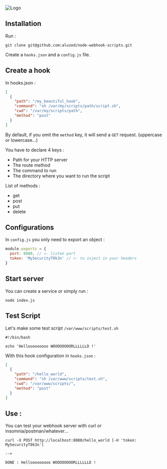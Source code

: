 ![Logo](https://github.com/aluzed/node-webhook-scripts/raw/master/src/logo.png "Node Webhook Scripts")

## Installation 

Run : 

```
git clone git@github.com:aluzed/node-webhook-scripts.git
```

Create a `hooks.json` and a `config.js` file.

## Create a hook 

In hooks.json : 

```json
[
  {
    "path": "/my_beautiful_hook",
    "command": "sh /var/my/scripts/path/script.sh", 
    "cwd": "/var/my/scripts/path",
    "method": "post"
  }
]
```

By default, if you omit the `method` key, it will send a `GET` request. (uppercase or lowercase...)

You have to declare 4 keys : 
* Path for your HTTP server
* The route method
* The command to run
* The directory where you want to run the script

List of methods : 
* get
* post
* put 
* delete

## Configurations

In `config.js` you only need to export an object : 

```javascript
module.exports = {
  port: 8080, // <- listen port
  token: 'MySecurityT0k3n' // <- to inject in your headers
}
```

## Start server

You can create a service or simply run :

```
node index.js
```

## Test Script

Let's make some test script `/var/www/scripts/test.sh`

```
#!/bin/bash

echo 'Hellooooooooo WOOOOOOOORLLLLLLD !'
```

With this hook configuration in `hooks.json` : 

```json
[
  {
    "path": "/hello_world",
    "command": "sh /var/www/scripts/test.sh",
    "cwd": "/var/www/scripts/",
    "method": "post"
  }
]
```

## Use :

You can test your webhook server with curl or insomnia/postman/whatever...

```
curl -X POST http://localhost:8080/hello_world [-H 'token: MySecurityT0k3n']

-->

DONE : Hellooooooooo WOOOOOOOORLLLLLLD !
```
